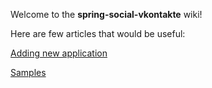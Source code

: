 Welcome to the **spring-social-vkontakte** wiki!

Here are few articles that would be useful:

[Adding new application](https://github.com/vkolodrevskiy/spring-social-vkontakte/wiki/Adding-new-application)

[Samples](https://github.com/vkolodrevskiy/spring-social-vkontakte/wiki/Adding-new-application)